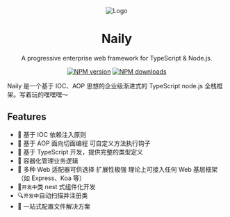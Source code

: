 <div align="center">

![Logo]("assets/logo.png")

# Naily

A progressive enterprise web framework for TypeScript & Node.js.

[![NPM version](https://img.shields.io/npm/v/@org-naily/core.svg?style=flat)](https://npmjs.org/package/@org-naily/core)
[![NPM downloads](http://img.shields.io/npm/dm/@org-naily/core.svg?style=flat)](https://npmjs.org/package/@org-naily/core)

</div>

Naily 是一个基于 IOC、AOP 思想的企业级渐进式的 TypeScript node.js 全栈框架。写着玩的嘿嘿嘿～

## Features

- 🧀️ 基于 IOC 依赖注入原则
- 🍉 基于 AOP 面向切面编程 可自定义方法执行钩子
- 🍆 基于 TypeScript 开发，提供完整的类型定义
- 🍪 容器化管理业务逻辑
- 🍜 多种 Web 适配器可供选择 扩展性极强 理论上可接入任何 Web 基层框架（如 Express、Koa 等）
- 🧩`开发中`类 nest 式组件化开发
- 🔍`开发中`自动扫描并注册类
- 📃 一站式配置文件解决方案
